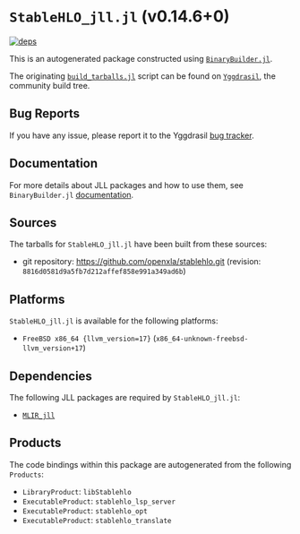 # `StableHLO_jll.jl` (v0.14.6+0)

[![deps](https://juliahub.com/docs/StableHLO_jll/deps.svg)](https://juliahub.com/ui/Packages/StableHLO_jll/zMEuQ?page=2)

This is an autogenerated package constructed using [`BinaryBuilder.jl`](https://github.com/JuliaPackaging/BinaryBuilder.jl).

The originating [`build_tarballs.jl`](https://github.com/JuliaPackaging/Yggdrasil/blob/49c5b2afb9ad1938b0bc5ddaae17cf1f8a834faa/S/StableHLO/build_tarballs.jl) script can be found on [`Yggdrasil`](https://github.com/JuliaPackaging/Yggdrasil/), the community build tree.

## Bug Reports

If you have any issue, please report it to the Yggdrasil [bug tracker](https://github.com/JuliaPackaging/Yggdrasil/issues).

## Documentation

For more details about JLL packages and how to use them, see `BinaryBuilder.jl` [documentation](https://docs.binarybuilder.org/stable/jll/).

## Sources

The tarballs for `StableHLO_jll.jl` have been built from these sources:

* git repository: https://github.com/openxla/stablehlo.git (revision: `8816d0581d9a5fb7d212affef858e991a349ad6b`)

## Platforms

`StableHLO_jll.jl` is available for the following platforms:

* `FreeBSD x86_64 {llvm_version=17}` (`x86_64-unknown-freebsd-llvm_version+17`)

## Dependencies

The following JLL packages are required by `StableHLO_jll.jl`:

* [`MLIR_jll`](https://github.com/JuliaBinaryWrappers/MLIR_jll.jl)

## Products

The code bindings within this package are autogenerated from the following `Products`:

* `LibraryProduct`: `libStablehlo`
* `ExecutableProduct`: `stablehlo_lsp_server`
* `ExecutableProduct`: `stablehlo_opt`
* `ExecutableProduct`: `stablehlo_translate`
